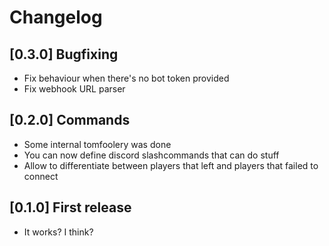 # Changelog

## [0.3.0] Bugfixing
- Fix behaviour when there's no bot token provided
- Fix webhook URL parser

## [0.2.0] Commands
- Some internal tomfoolery was done
- You can now define discord slashcommands that can do stuff
- Allow to differentiate between players that left and players that failed to connect

## [0.1.0] First release
- It works? I think?
